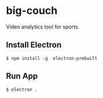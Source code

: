 # big-couch

Video analytics tool for sports.

## Install Electron
`$ npm install -g  electron-prebuilt`

## Run App
`$ electron .`
